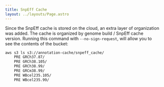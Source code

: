 ```yaml
---
title: SnpEff Cache
layout: ../layouts/Page.astro
---
```


Since the SnpEff cache is stored on the cloud, an extra layer of organization was added.
The cache is organized by genome build / SnpEff cache version.
Running this command with `--no-sign-request`, will allow you to see the contents of the bucket:

```bash
aws s3 ls s3://annotation-cache/snpeff_cache/
    PRE GRCh37.87/
    PRE GRCh38.105/
    PRE GRCh38.99/
    PRE GRCm38.99/
    PRE WBcel235.105/
    PRE WBcel235.99/
```
